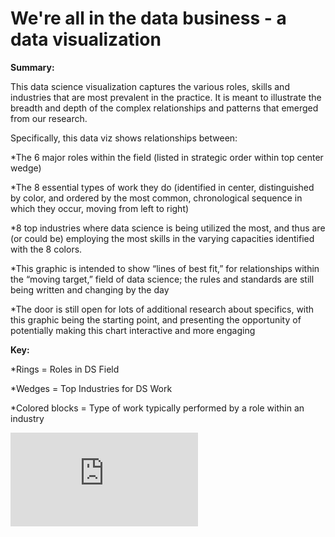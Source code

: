 **We're all in the data business - a data visualization**
=========================================================

**Summary:**

This data science visualization captures the various roles, skills and industries that are most prevalent in the practice. It is meant to illustrate the breadth and depth of the complex relationships and patterns that emerged from our research.

Specifically, this data viz shows relationships between:

*The 6 major roles within the field (listed in strategic order within top center wedge)

*The 8 essential types of work they do (identified in center, distinguished by color, and ordered by the most common, chronological sequence in which they occur, moving from left to right)

*8 top industries where data science is being utilized the most, and thus are (or could be) employing the most skills in the varying capacities identified with the 8 colors.

*This graphic is intended to show “lines of best fit,” for relationships within the “moving target,” field of data science; the rules and standards are still being written and changing by the day

*The door is still open for lots of additional research about specifics, with this graphic being the starting point, and presenting the opportunity of potentially making this chart interactive and more engaging

**Key:**

*Rings = Roles in DS Field 

*Wedges = Top Industries for DS Work

*Colored blocks = Type of work typically performed by a role within an industry

![image](http://public.dhe.ibm.com/common/ssi/ecm/im/en/im912352usen/IM912352USEN.PDF)

